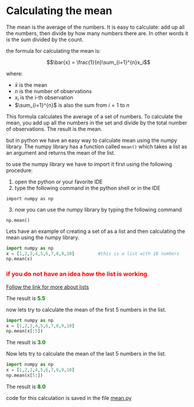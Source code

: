 # Calculating the mean

The mean is the average of the numbers. It is easy to calculate: add up all the numbers, then divide by how many numbers there are. In other words it is the sum divided by the count.

the formula for calculating the mean is:

$$\bar{x} = \frac{1}{n}\sum_{i=1}^{n}x_i$$

where:
- $\bar{x}$ is the mean
- $n$ is the number of observations
- $x_i$ is the i-th observation
- $\sum_{i=1}^{n}$ is also the sum from ${i=1}$ to ${n}$ 

This formula calculates the average of a set of numbers. To calculate the mean, you add up all the numbers in the set and divide by the total number of observations. The result is the mean.

but in python we have an easy way to calculate mean using the numpy library. The numpy library has a function called `mean()` which takes a list as an argument and returns the mean of the list.

to use the numpy library we have to import it first using the following procedure:

1. open the python or your favorite IDE
2. type the following command in the python shell or in the IDE
```
import numpy as np
```
3. now you can use the numpy library by typing the following command
```
np.mean()
```

Lets have an example of creating a set of as a list and then calculating the mean using the numpy library.

```python
import numpy as np
x = [1,2,3,4,5,6,7,8,9,10]         #this is a list with 10 numbers
np.mean(x)
```
<h3><span style="color: #ff0000;">if you do not have an idea how the list is working</span></h3> 

[Follow the link for more about lists](list.md)

The result is <b><span style="color:green"> 5.5 </span></b>

now lets try to calculate the mean of the first 5 numbers in the list.

```python
import numpy as np
x = [1,2,3,4,5,6,7,8,9,10]
np.mean(x[:5])
```
The result is <b><span style="color:green"> 3.0 </span></b>

Now lets try to calculate the mean of the last 5 numbers in the list.

```python
import numpy as np
x = [1,2,3,4,5,6,7,8,9,10]
np.mean(x[5:])
```
The result is <b><span style="color:green"> 8.0 </span></b>

code for this calculation is saved in the file [mean.py](mean.py)